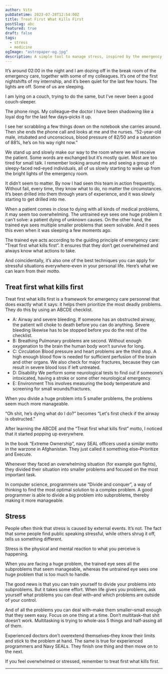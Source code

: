 ```yaml
---
author: Vito
pubDatetime: 2023-07-28T12:54:00Z
title: Treat First What Kills First
postSlug: abc
featured: true
draft: false
tags:
  - stress
  - medicine
ogImage: "astropaper-og.jpg"
description: A simple tool to manage stress, inspired by the emergency care department.
---
```


It’s around 02:00 in the night and I am dozing off in the break room of the emergency care, together with some of my colleagues.
It’s one of the first nightshifts of my internship, and it’s been quiet for the last few hours.
The lights are off.
Some of us are sleeping.

I am lying on a couch, trying to do the same, but I’ve never been a good couch-sleeper.

The phone rings.
My colleague–the doctor I have been shadowing like a loyal dog for the last few days–picks it up.

I see her scrabbling a few things down on the notebook she carries around.
Then she ends the phone call and looks at me and the nurses.
“52-year-old male, intubated and unconscious, blood pressure of 82/50 and a saturation of 88%, he’s on his way right now.”

We stand up and slowly make our way to the room where we will receive the patient.
Some words are exchanged but it’s mostly quiet.
Most are too tired for small talk.
I remember looking around me and seeing a group of sleepy-faced red-eyed individuals, all of us slowly starting to wake up from the bright lights of the emergency room.

It didn’t seem to matter.
By now I had seen this team in action frequently.
Without fail, every time, they know what to do, no matter the circumstances.
It’s been drilled into them through years of experience, and it was slowly starting to get drilled into me.

When a patient comes in close to dying with all kinds of medical problems, it may seem too overwhelming.
The untrained eye sees one huge problem it can’t solve: a patient dying of unknown causes.
On the other hand, the trained eye sees multiple smaller problems that seem solvable.
And it sees this even when it was sleeping a few moments ago.

The trained eye acts according to the guiding principle of emergency care: “Treat first what kills first”.
It ensures that they don’t get overwhelmed and always know what actions to take.

And coincidentally, it’s also one of the best techniques you can apply for stressful situations everywhere–even in your personal life.
Here’s what we can learn from their motto.

## Treat first what kills first

Treat first what kills first is a framework for emergency care personnel that does exactly what it says: it helps them prioritize the most deadly problems.
They do this by using an ABCDE checklist.

- A: Airway and severe bleeding. If someone has an obstructed airway, the patient will choke to death before you can do anything. Severe bleeding likewise has to be stopped before you do the rest of the checklist.
- B: Breathing Pulmonary problems are second. Without enough oxygenation to the brain the human body won’t survive for long.
- C: Circulation Blood pressure and heart problems are the third stop. A high enough blood flow is needed for sufficient perfusion of the brain and other organs. We also check for major fractures, because they can result in severe blood loss if left untreated.
- D: Disability We perform some neurological tests to find out if someone’s intoxicated, having a stroke or some other neurological emergency.
- E: Environment This involves measuring the body temperature and screening for small wounds/fractures.

When you divide a huge problem into 5 smaller problems, the problems seem much more manageable.

“Oh shit, he’s dying what do I do?” becomes “Let's first check if the airway is obstructed.”

After learning the ABCDE and the “Treat first what kills first” motto, I noticed that it started popping up everywhere.

In the book “Extreme Ownership”, navy SEAL officers used a similar motto in the warzone in Afghanistan. They just called it something else–Prioritize and Execute.

Whenever they faced an overwhelming situation (for example gun fights), they divided their situation into smaller problems and focused on the most important task.

In computer science, programmers use “Divide and conquer”, a way of thinking to find the most optimal solution to a complex problem. A good programmer is able to divide a big problem into subproblems, thereby making it more manageable.

## Stress

People often think that stress is caused by external events. It’s not.
The fact that some people find public speaking stressful, while others shrug it off, tells us something different.

Stress is the physical and mental reaction to what you perceive is happening.

When you are facing a huge problem, the trained eye sees all the subproblems that seem manageable, whereas the untrained eye sees one huge problem that is too much to handle.

The good news is that you can train yourself to divide your problems into subproblems. But it takes some effort. When life gives you problems, ask yourself what problems you can deal with–and which problems are outside of your control.

And of all the problems you can deal with–make them smaller–small enough that they seem easy. Focus on one thing at a time. Don’t multitask–that shit doesn’t work. Multitasking is trying to whole-ass 5 things and half-assing all of them.

Experienced doctors don’t overextend themselves–they know their limits and stick to the problem at hand. The same is true for experienced programmers and Navy SEALs. They finish one thing and then move on to the next.

If you feel overwhelmed or stressed, remember to treat first what kills first.

---
